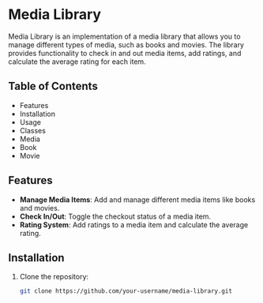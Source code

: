 # Media Library

Media Library is an implementation of a media library that allows you to manage different types of media, such as books and movies. The library provides functionality to check in and out media items, add ratings, and calculate the average rating for each item.

## Table of Contents
* Features
* Installation
* Usage
* Classes
* Media
* Book
* Movie
  

## Features

- **Manage Media Items**: Add and manage different media items like books and movies.
- **Check In/Out**: Toggle the checkout status of a media item.
- **Rating System**: Add ratings to a media item and calculate the average rating.

## Installation

1. Clone the repository:
   ```bash
   git clone https://github.com/your-username/media-library.git
